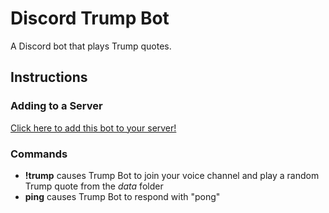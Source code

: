 # Discord Trump Bot

A Discord bot that plays Trump quotes. 

## Instructions

### Adding to a Server

[Click here to add this bot to your server!](https://discordapp.com/oauth2/authorize?&client_id=316056436545421314&scope=bot&permissions=0)

### Commands

- __!trump__ causes Trump Bot to join your voice channel and play a random Trump quote from the _data_ folder
- __ping__ causes Trump Bot to respond with "pong"
